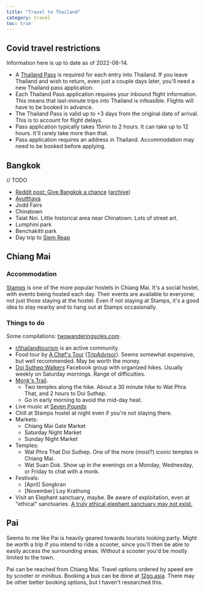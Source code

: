 ```yaml
---
title: "Travel to Thailand"
category: travel
toc: true
---
```


## Covid travel restrictions

Information here is up to date as of 2022-06-14.

- A [Thailand Pass](https://www.thaiembassy.com/travel-to-thailand/thailand-pass) is
  required for each entry into Thailand. If you leave Thailand and wish to
  return, even just a couple days later, you'll need a new
  Thailand pass application.
- Each Thailand Pass application requires your inbound flight information. This
  means that last-minute trips into Thailand is infeasible. Flights will have
  to be booked in advance.
- The Thailand Pass is valid up to +3 days from the original date of arrival.
  This is to account for flight delays.
- Pass application typically takes 15min to 2 hours. It can take up to 12
  hours. It'll rarely take more than that.
- Pass application requires an address in Thailand. Accommodation may need to
  be booked before applying.

## Bangkok

// TODO

- [Reddit post: Give Bangkok a chance](https://old.reddit.com/r/solotravel/comments/daukjs/my_give_bangkok_a_damn_chance_guide/) ([archive](https://github.com/benjaminheng/link-archive/blob/master/manual-archive/reddit-give-bangkok-a-chance.md))
- [Ayutthaya](https://preparetravelplans.com/ayutthaya-day-trip-from-bangkok/)
- Jodd Fairs
- Chinatown
- Talat Noi. Little historical area near Chinatown. Lots of street art.
- Lumphini park
- Benchakitti park
- Day trip to [Siem Reap](/travel-to-cambodia#siem-reap)

## Chiang Mai

### Accommodation

[Stamps](https://www.booking.com/hotel/th/stamps-backpackers.en-gb.html) is one
of the more popular hostels in Chiang Mai. It's a social hostel, with events
being hosted each day. Their events are available to everyone; not just those
staying at the hostel. Even if not staying at Stamps, it's a good idea to stay
nearby and to hang out at Stamps occasionally.

### Things to do

Some compilations: [twowanderingsoles.com](https://www.twowanderingsoles.com/blog/unique-experiences-in-chiang-mai-thailand#Adventurous-Things-to-do-in-Chiang-Mai).

- [r/thailandtourism](https://www.reddit.com/r/ThailandTourism/) is an active community.
- Food tour by [A Chef's Tour](https://achefstour.com/tour/chiang-mai-food-tour) ([TripAdvisor](https://www.tripadvisor.com.sg/Attraction_Review-g293917-d12845334-Reviews-A_Chef_s_Tour_Chiang_Mai-Chiang_Mai.html)). Seems somewhat expensive, but well recommended. May be worth the money.
- [Doi Suthep Walkers](https://www.facebook.com/groups/DoiSuthepWalkers/)
  Facebook group with organized hikes. Usually weekly on Saturday mornings.
  Range of difficulties.
- [Monk's Trail](https://www.tielandtothailand.com/hiking-monk-trail-doi-suthep-chiang-mai/).
    - Two temples along the hike. About a 30 minute hike to Wat Phra That, and
      2 hours to Doi Suthep.
    - Go in early morning to avoid the mid-day heat.
- Live music at [Seven Pounds](https://goo.gl/maps/JGZ97jTCsCxx5ryYA)
- Chill at Stamps hostel at night even if you're not staying there.
- Markets:
    - Chiang Mai Gate Market
    - Saturday Night Market
    - Sunday Night Market
- Temples:
    - Wat Phra That Doi Suthep. One of the more (most?) iconic temples in
      Chiang Mai.
    - Wat Suan Dok. Show up in the evenings on a Monday, Wednesday, or Friday to
      chat with a monk.
- Festivals:
    - [April] Songkran
    - [November] Loy Krathong
- Visit an Elephant sanctuary, maybe. Be aware of exploitation, even at
  "ethical" sanctuaries. [A truly ethical elephant sanctuary may not
  exist.](https://medium.com/@aydinadnan/what-they-dont-tell-you-about-elephant-sanctuaries-in-thailand-af3e4c9cb886)

## Pai

Seems to me like Pai is heavily geared towards tourists looking party. Might be
worth a trip if you intend to ride a scooter, since you'll then be able to
easily access the surrounding areas. Without a scooter you'd be mostly limited
to the town.

Pai can be reached from Chiang Mai. Travel options ordered by speed are by
scooter or minibus. Booking a bus can be done at
[12go.asia](https://12go.asia). There may be other better booking options, but
I haven't researched this.
